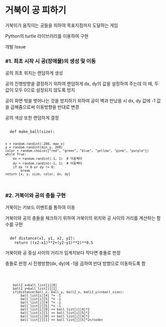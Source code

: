 # 거북이 공 피하기

거북이가 움직이는 공들을 피하여 목표지점까지 도달하는 게임

Python의 turtle 라이브러리를 이용하여 구현

개발 Issue

<h3>#1. 최초 시작 시 공(장애물)의 생성 및 이동</h3>

공의 최초 위치는 랜덤하게 생성

공의 진행방향을 결정하기 위하여 랜덤하게 dx, dy의 값을 설정하여 주는데 이 때, 두 값이 모두 0으로 설정되지 않도록 방지

공이 화면 밖을 벗어나는 것을 방지하기 위하여 공이 벽과 만났을 시 dx, dy 값에 -1 값을 곱해줌으로써 이동방향을 반대로 변경

공의 색상 또한 랜덤하게 결정

<code>
  def make_ball(size):
  
    x = random.randint(-200, max_x)
    y = random.randint(min_y, 200)
    color = random.choice(["red", "green", "blue", "yellow", "pink", "purple"])
    while True:
        dx = random.randint(-1, 1)  # 이동벡터
        dy = random.randint(-1, 1)  # 이동벡터
        if dx != 0 or dy != 0:
            break
    return [x, y, size, color, dx, dy]
</code>

<h3>#2. 거북이와 공의 충돌 구현</h3>

거북이는 키보드 이벤트를 통하여 이동

거북이와 공의 충돌을 체크하기 위하여 거북이의 위치와 공 사이의 거리를 계산하는 함수를 구현

<code>
  def distance(x1, y1, x2, y2):
    return ((x2-x1)**2+(y2-y1)**2)**0.5
</code>

거북이와 공 중심 사이의 거리가 임계치보다 작다면 충돌로 판정

충돌로 판정 시 진행방향(dx, dy)에 -1을 곱하여 반대 방향으로 이동하도록 함

<code>
  
        ball2_x=ball_list[j][0]
        ball2_y=ball_list[j][1]
        if(distance(ball_x, ball_y, ball2_x, ball2_y)<=ball_size):
            ball_list[i][4] *= -1
            ball_list[i][5] *= -1
            ball_list[j][4] *= -1
            ball_list[j][5] *= -1
            ball_list[i][0] += ball_list[i][4]*2
            ball_list[i][1] += ball_list[i][5]*2
            ball_list[j][0] += ball_list[j][4]*2
            ball_list[j][1] += ball_list[j][5]*2</code>
